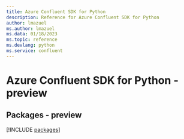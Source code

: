 ```yaml
---
title: Azure Confluent SDK for Python
description: Reference for Azure Confluent SDK for Python
author: lmazuel
ms.author: lmazuel
ms.data: 01/18/2023
ms.topic: reference
ms.devlang: python
ms.service: confluent
---
```

# Azure Confluent SDK for Python - preview
## Packages - preview
[!INCLUDE [packages](confluent-index.md)]